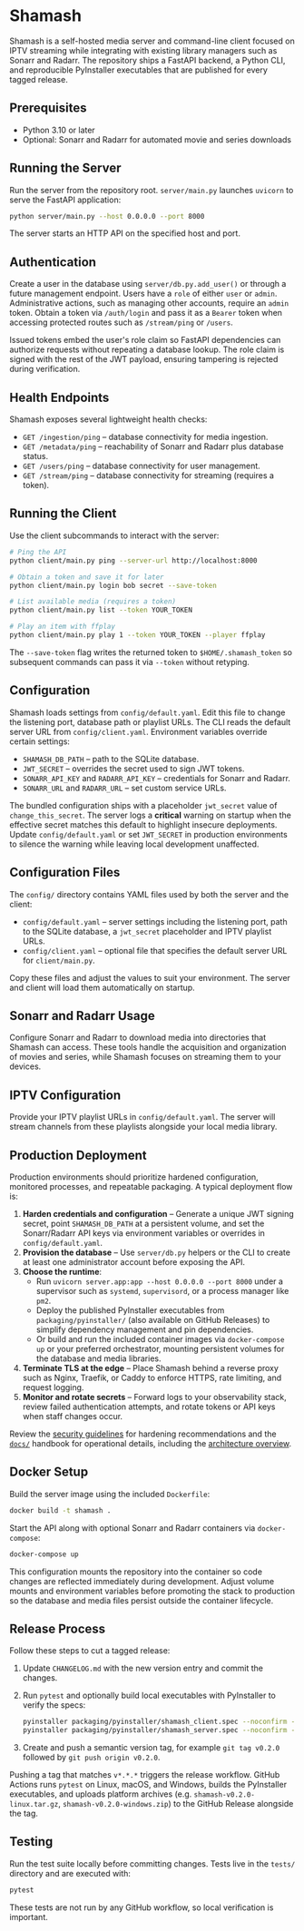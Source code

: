 # Shamash

Shamash is a self-hosted media server and command-line client focused on IPTV streaming while integrating with existing library managers such as Sonarr and Radarr. The repository ships a FastAPI backend, a Python CLI, and reproducible PyInstaller executables that are published for every tagged release.

## Prerequisites

- Python 3.10 or later
- Optional: Sonarr and Radarr for automated movie and series downloads

## Running the Server

Run the server from the repository root. `server/main.py` launches `uvicorn` to
serve the FastAPI application:

```bash
python server/main.py --host 0.0.0.0 --port 8000
```

The server starts an HTTP API on the specified host and port.

## Authentication

Create a user in the database using `server/db.py.add_user()` or through a
future management endpoint. Users have a `role` of either `user` or `admin`.
Administrative actions, such as managing other accounts, require an `admin`
token. Obtain a token via `/auth/login` and pass it as a `Bearer` token when
accessing protected routes such as `/stream/ping` or `/users`.

Issued tokens embed the user's role claim so FastAPI dependencies can authorize
requests without repeating a database lookup. The role claim is signed with the
rest of the JWT payload, ensuring tampering is rejected during verification.

## Health Endpoints

Shamash exposes several lightweight health checks:

* `GET /ingestion/ping` &ndash; database connectivity for media ingestion.
* `GET /metadata/ping` &ndash; reachability of Sonarr and Radarr plus database status.
* `GET /users/ping` &ndash; database connectivity for user management.
* `GET /stream/ping` &ndash; database connectivity for streaming (requires a token).

## Running the Client

Use the client subcommands to interact with the server:

```bash
# Ping the API
python client/main.py ping --server-url http://localhost:8000

# Obtain a token and save it for later
python client/main.py login bob secret --save-token

# List available media (requires a token)
python client/main.py list --token YOUR_TOKEN

# Play an item with ffplay
python client/main.py play 1 --token YOUR_TOKEN --player ffplay
```

The `--save-token` flag writes the returned token to `$HOME/.shamash_token` so
subsequent commands can pass it via `--token` without retyping.

## Configuration

Shamash loads settings from `config/default.yaml`. Edit this file to change
the listening port, database path or playlist URLs. The CLI reads the default
server URL from `config/client.yaml`. Environment variables override certain
settings:

* `SHAMASH_DB_PATH` – path to the SQLite database.
* `JWT_SECRET` – overrides the secret used to sign JWT tokens.
* `SONARR_API_KEY` and `RADARR_API_KEY` – credentials for Sonarr and Radarr.
* `SONARR_URL` and `RADARR_URL` – set custom service URLs.

The bundled configuration ships with a placeholder `jwt_secret` value of `change_this_secret`. The server logs a **critical** warning on startup when the effective secret matches this default to highlight insecure deployments. Update `config/default.yaml` or set `JWT_SECRET` in production environments to silence the warning while leaving local development unaffected.

## Configuration Files

The `config/` directory contains YAML files used by both the server and the
client:

* `config/default.yaml` &ndash; server settings including the listening port,
  path to the SQLite database, a `jwt_secret` placeholder and IPTV playlist URLs.
* `config/client.yaml` &ndash; optional file that specifies the default server
  URL for `client/main.py`.

Copy these files and adjust the values to suit your environment. The server and
client will load them automatically on startup.

## Sonarr and Radarr Usage

Configure Sonarr and Radarr to download media into directories that Shamash can access. These tools handle the acquisition and organization of movies and series, while Shamash focuses on streaming them to your devices.

## IPTV Configuration

Provide your IPTV playlist URLs in `config/default.yaml`. The server will stream channels from these playlists alongside your local media library.

## Production Deployment

Production environments should prioritize hardened configuration, monitored processes, and repeatable packaging. A typical deployment flow is:

1. **Harden credentials and configuration** – Generate a unique JWT signing secret, point `SHAMASH_DB_PATH` at a persistent volume, and set the Sonarr/Radarr API keys via environment variables or overrides in `config/default.yaml`.
2. **Provision the database** – Use `server/db.py` helpers or the CLI to create at least one administrator account before exposing the API.
3. **Choose the runtime**:
   - Run `uvicorn server.app:app --host 0.0.0.0 --port 8000` under a supervisor such as `systemd`, `supervisord`, or a process manager like `pm2`.
   - Deploy the published PyInstaller executables from `packaging/pyinstaller/` (also available on GitHub Releases) to simplify dependency management and pin dependencies.
   - Or build and run the included container images via `docker-compose up` or your preferred orchestrator, mounting persistent volumes for the database and media libraries.
4. **Terminate TLS at the edge** – Place Shamash behind a reverse proxy such as Nginx, Traefik, or Caddy to enforce HTTPS, rate limiting, and request logging.
5. **Monitor and rotate secrets** – Forward logs to your observability stack, review failed authentication attempts, and rotate tokens or API keys when staff changes occur.

Review the [security guidelines](SECURITY.md) for hardening recommendations and the [`docs/`](docs/README.md) handbook for operational details, including the [architecture overview](docs/architecture.md).

## Docker Setup

Build the server image using the included `Dockerfile`:

```bash
docker build -t shamash .
```

Start the API along with optional Sonarr and Radarr containers via `docker-compose`:

```bash
docker-compose up
```

This configuration mounts the repository into the container so code changes are reflected immediately during development. Adjust volume mounts and environment variables before promoting the stack to production so the database and media files persist outside the container lifecycle.

## Release Process

Follow these steps to cut a tagged release:

1. Update `CHANGELOG.md` with the new version entry and commit the changes.
2. Run `pytest` and optionally build local executables with PyInstaller to verify the specs:

   ```bash
   pyinstaller packaging/pyinstaller/shamash_client.spec --noconfirm --distpath dist/pyinstaller --workpath build/pyinstaller
   pyinstaller packaging/pyinstaller/shamash_server.spec --noconfirm --distpath dist/pyinstaller --workpath build/pyinstaller
   ```
3. Create and push a semantic version tag, for example `git tag v0.2.0` followed by `git push origin v0.2.0`.

Pushing a tag that matches `v*.*.*` triggers the release workflow. GitHub Actions runs `pytest` on Linux, macOS, and Windows, builds the PyInstaller executables, and uploads platform archives (e.g. `shamash-v0.2.0-linux.tar.gz`, `shamash-v0.2.0-windows.zip`) to the GitHub Release alongside the tag.

## Testing

Run the test suite locally before committing changes. Tests live in the
`tests/` directory and are executed with:

```bash
pytest
```

These tests are not run by any GitHub workflow, so local verification is
important.
